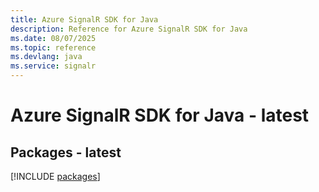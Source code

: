 ```yaml
---
title: Azure SignalR SDK for Java
description: Reference for Azure SignalR SDK for Java
ms.date: 08/07/2025
ms.topic: reference
ms.devlang: java
ms.service: signalr
---
```

# Azure SignalR SDK for Java - latest
## Packages - latest
[!INCLUDE [packages](signalr-index.md)]